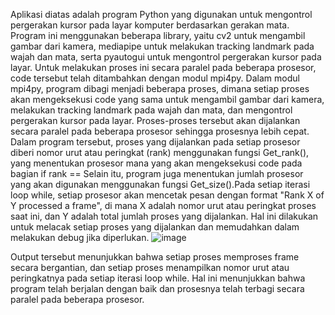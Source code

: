 Aplikasi diatas adalah program Python yang digunakan untuk mengontrol pergerakan kursor pada layar komputer berdasarkan gerakan mata. Program ini menggunakan beberapa library, yaitu cv2 untuk mengambil gambar dari kamera, mediapipe untuk melakukan tracking landmark pada wajah dan mata, serta pyautogui untuk mengontrol pergerakan kursor pada layar.
Untuk melakukan proses ini secara paralel pada beberapa prosesor, code tersebut telah ditambahkan dengan modul mpi4py. Dalam modul mpi4py, program dibagi menjadi beberapa proses, dimana setiap proses akan mengeksekusi code yang sama untuk mengambil gambar dari kamera, melakukan tracking landmark pada wajah dan mata, dan mengontrol pergerakan kursor pada layar. Proses-proses tersebut akan dijalankan secara paralel pada beberapa prosesor sehingga prosesnya lebih cepat. Dalam program tersebut, proses yang dijalankan pada setiap prosesor diberi nomor urut atau peringkat (rank) menggunakan fungsi Get_rank(), yang menentukan prosesor mana yang akan mengeksekusi code pada bagian if rank ==  Selain itu, program juga menentukan jumlah prosesor yang akan digunakan menggunakan fungsi Get_size().Pada setiap iterasi loop while, setiap prosesor akan mencetak pesan dengan format "Rank X of Y processed a frame", di mana X adalah nomor urut atau peringkat proses saat ini, dan Y adalah total jumlah proses yang dijalankan. Hal ini dilakukan untuk melacak setiap proses yang dijalankan dan memudahkan dalam melakukan debug jika diperlukan.
![image](https://user-images.githubusercontent.com/85815309/228623257-79fa8c3a-0705-4c7b-b304-14d42c46009c.png)

Output tersebut menunjukkan bahwa setiap proses memproses frame secara bergantian, dan setiap proses menampilkan nomor urut atau peringkatnya pada setiap iterasi loop while. Hal ini menunjukkan bahwa program telah berjalan dengan baik dan prosesnya telah terbagi secara paralel pada beberapa prosesor.